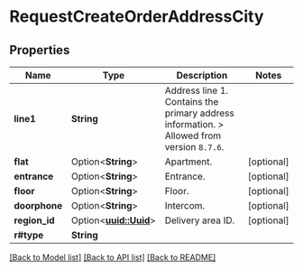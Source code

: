# RequestCreateOrderAddressCity

## Properties

Name | Type | Description | Notes
------------ | ------------- | ------------- | -------------
**line1** | **String** | Address line 1.  Contains the primary address information.   > Allowed from version `8.7.6`. | 
**flat** | Option<**String**> | Apartment. | [optional]
**entrance** | Option<**String**> | Entrance. | [optional]
**floor** | Option<**String**> | Floor. | [optional]
**doorphone** | Option<**String**> | Intercom. | [optional]
**region_id** | Option<[**uuid::Uuid**](uuid::Uuid.md)> | Delivery area ID. | [optional]
**r#type** | **String** |  | 

[[Back to Model list]](../README.md#documentation-for-models) [[Back to API list]](../README.md#documentation-for-api-endpoints) [[Back to README]](../README.md)


